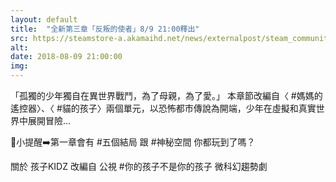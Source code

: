 ```yaml
---
layout: default
title:  "全新第三章「反叛的使者」8/9 21:00釋出"
src: https://steamstore-a.akamaihd.net/news/externalpost/steam_community_announcements/2454911758739926334
alt: 
date: 2018-08-09 21:00:00
img: 
---
```

「孤獨的少年獨自在異世界戰鬥，為了母親，為了愛。」
本章節改編自〈 #媽媽的遙控器〉、〈 #貓的孩子〉兩個單元，以恐怖都市傳說為開端，少年在虛擬和真實世界中展開冒險...

🎃小提醒➡️第一章會有 #五個結局 跟 #神秘空間 你都玩到了嗎？

關於 孩子KIDZ
改編自 公視 #你的孩子不是你的孩子 微科幻趨勢劇